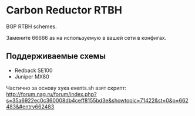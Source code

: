 # Carbon Reductor RTBH

BGP RTBH schemes.

Замените 66666 as на используемую в вашей сети в конфигах.

## Поддерживаемые схемы

- Redback SE100
- Juniper MX80

Частично за основу хука events.sh взят скрипт: http://forum.nag.ru/forum/index.php?s=35a6922ec0c360008db4ceff8155bd3e&showtopic=71422&st=0&p=662483&#entry662483
